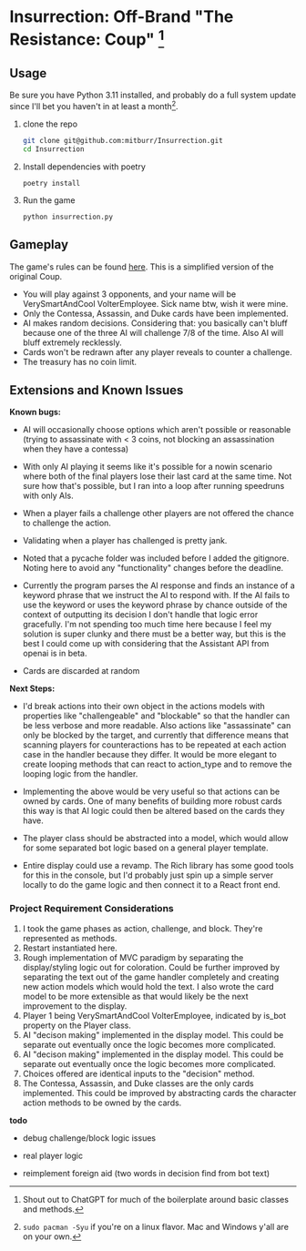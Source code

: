 # Insurrection: Off-Brand "The Resistance: Coup" [^1]

[^1]: Shout out to ChatGPT for much of the boilerplate around basic classes and methods.

## Usage

Be sure you have Python 3.11 installed, and probably do a full system update since I'll bet you haven't in at least a month[^2].
[^2]: `sudo pacman -Syu` if you're on a linux flavor. Mac and Windows y'all are on your own.

1. clone the repo
   ```bash
   git clone git@github.com:mitburr/Insurrection.git
   cd Insurrection
   ```
2. Install dependencies with poetry

   `poetry install`

3. Run the game

   `python insurrection.py`

## Gameplay

The game's rules can be found [here](https://www.ultraboardgames.com/coup/game-rules.php). This is a simplified version of the original Coup.

- You will play against 3 opponents, and your name will be VerySmartAndCool VolterEmployee. Sick name btw, wish it were mine.
- Only the Contessa, Assassin, and Duke cards have been implemented.
- AI makes random decisions. Considering that: you basically can't bluff because one of the three AI will challenge 7/8 of the time. Also AI will bluff extremely recklessly.
- Cards won't be redrawn after any player reveals to counter a challenge.
- The treasury has no coin limit.

## Extensions and Known Issues

**Known bugs:**

- AI will occasionally choose options which aren't possible or reasonable (trying to assassinate with < 3 coins, not blocking an assassination when they have a contessa)

- With only AI playing it seems like it's possible for a nowin scenario where both of the final players lose their last card at the same time. Not sure how that's possible, but I ran into a loop after running speedruns with only AIs.

- When a player fails a challenge other players are not offered the chance to challenge the action.

- Validating when a player has challenged is pretty jank.

- Noted that a pycache folder was included before I added the gitignore. Noting here to avoid any "functionality" changes before the deadline.

- Currently the program parses the AI response and finds an instance of a keyword phrase that we instruct the AI to respond with. If the AI fails to use the keyword or uses the keyword phrase by chance outside of the context of outputting its decision I don't handle that logic error gracefully. I'm not spending too much time here because I feel my solution is super clunky and there must be a better way, but this is the best I could come up with considering that the Assistant API from openai is in beta.

- Cards are discarded at random

**Next Steps:**

- I'd break actions into their own object in the actions models with properties like "challengeable" and "blockable" so that the handler can be less verbose and more readable. Also actions like "assassinate" can only be blocked by the target, and currently that difference means that scanning players for counteractions has to be repeated at each action case in the handler because they differ. It would be more elegant to create looping methods that can react to action_type and to remove the looping logic from the handler.

- Implementing the above would be very useful so that actions can be owned by cards. One of many benefits of building more robust cards this way is that AI logic could then be altered based on the cards they have.

- The player class should be abstracted into a model, which would allow for some separated bot logic based on a general player template.

- Entire display could use a revamp. The Rich library has some good tools for this in the console, but I'd probably just spin up a simple server locally to do the game logic and then connect it to a React front end.

### Project Requirement Considerations

1. I took the game phases as action, challenge, and block. They're represented as methods.
2. Restart instantiated here.
3. Rough implementation of MVC paradigm by separating the display/styling logic out for coloration. Could be further improved by separating the text out of the game handler completely and creating new action models which would hold the text. I also wrote the card model to be more extensible as that would likely be the next improvement to the display.
4. Player 1 being VerySmartAndCool VolterEmployee, indicated by is_bot property on the Player class.
5. AI "decison making" implemented in the display model. This could be separate out eventually once the logic becomes more complicated.
6. AI "decison making" implemented in the display model. This could be separate out eventually once the logic becomes more complicated.
7. Choices offered are identical inputs to the "decision" method.
8. The Contessa, Assassin, and Duke classes are the only cards implemented. This could be improved by abstracting cards the character action methods to be owned by the cards.

**todo**

- debug challenge/block logic issues

- real player logic

- reimplement foreign aid (two words in decision find from bot text)
